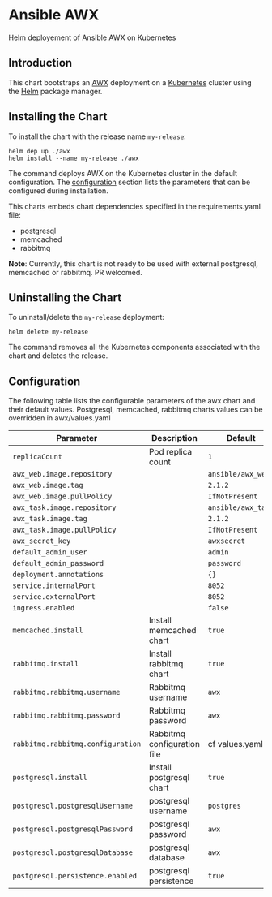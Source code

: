 # Ansible AWX

Helm deployement of Ansible AWX on Kubernetes

## Introduction

This chart bootstraps an [AWX](https://github.com/ansible/awx) deployment on
a [Kubernetes](http://kubernetes.io) cluster using the [Helm](https://helm.sh)
package manager.

## Installing the Chart

To install the chart with the release name `my-release`:

```console
helm dep up ./awx
helm install --name my-release ./awx
```

The command deploys AWX on the Kubernetes cluster in the default configuration.
The [configuration](#configuration) section lists the parameters that can be configured
during installation.

This charts embeds chart dependencies specified in the requirements.yaml file:

- postgresql
- memcached
- rabbitmq

**Note**: Currently, this chart is not ready to be used with external postgresql,
memcached or rabbitmq. PR welcomed.

## Uninstalling the Chart

To uninstall/delete the `my-release` deployment:

```console
helm delete my-release
```

The command removes all the Kubernetes components associated with the chart
and deletes the release.

## Configuration

The following table lists the configurable parameters of the
awx chart and their default values.
Postgresql, memcached, rabbitmq charts values can be overridden in
awx/values.yaml

Parameter | Description | Default
--------- | ----------- | -------
`replicaCount` | Pod replica count | `1`
`awx_web.image.repository` |  | `ansible/awx_web`
`awx_web.image.tag` |  | `2.1.2`
`awx_web.image.pullPolicy` |  | `IfNotPresent`
`awx_task.image.repository` |  | `ansible/awx_task`
`awx_task.image.tag` |  | `2.1.2`
`awx_task.image.pullPolicy` |  | `IfNotPresent`
`awx_secret_key` |  | `awxsecret`
`default_admin_user` |  | `admin`
`default_admin_password` |  | `password`
`deployment.annotations` |  | `{}`
`service.internalPort` |  | `8052`
`service.externalPort` |  | `8052`
`ingress.enabled` |  | `false`
`memcached.install` | Install memcached chart | `true`
`rabbitmq.install` | Install rabbitmq chart | `true`
`rabbitmq.rabbitmq.username` | Rabbitmq username | `awx`
`rabbitmq.rabbitmq.password` | Rabbitmq password| `awx`
`rabbitmq.rabbitmq.configuration` | Rabbitmq configuration file| cf values.yaml
`postgresql.install` | Install postgresql chart | `true`
`postgresql.postgresqlUsername` | postgresql username | `postgres`
`postgresql.postgresqlPassword` | postgresql password | `awx`
`postgresql.postgresqlDatabase` | postgresql database | `awx`
`postgresql.persistence.enabled` | postgresql persistence | `true`

